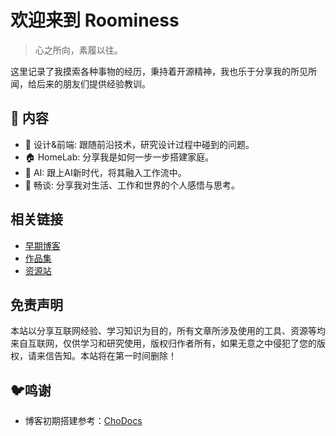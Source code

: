 # 欢迎来到 Roominess

> 心之所向，素履以往。

这里记录了我摸索各种事物的经历，秉持着开源精神，我也乐于分享我的所见所闻，给后来的朋友们提供经验教训。

## 📓 内容

- 🎨 设计&前端: 跟随前沿技术，研究设计过程中碰到的问题。
- 🏠 HomeLab: 分享我是如何一步一步搭建家庭。
- 🤖️ AI: 跟上AI新时代，将其融入工作流中。
- 💬 畅谈: 分享我对生活、工作和世界的个人感悟与思考。

## 相关链接

- [早期博客](https://www.yikzero.com/)
- [作品集](https://job.yikzero.com/)
- [资源站](https://t.yikzero.com/)


## 免责声明

本站以分享互联网经验、学习知识为目的，所有文章所涉及使用的工具、资源等均来自互联网，仅供学习和研究使用，版权归作者所有，如果无意之中侵犯了您的版权，请来信告知。本站将在第一时间删除！

## 🐦鸣谢

- 博客初期搭建参考：[ChoDocs](https://chodocs.cn/)